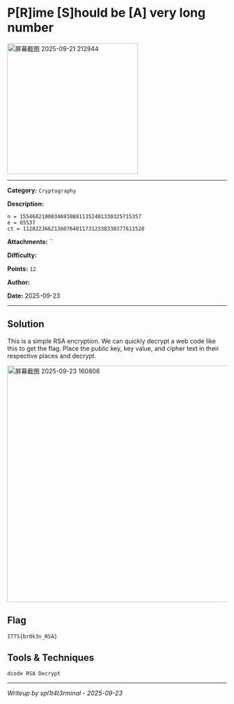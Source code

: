 # P[R]ime [S]hould be [A] very long number

<img width="300" height="300" alt="屏幕截图 2025-09-21 212944" src="https://github.com/user-attachments/assets/2f130881-437d-435f-9e1a-583112410cf9" />

---

**Category:** `Cryptography`

**Description:**
```
n = 155468210003469308811352401330325715357
e = 65537
ct = 112822366213607640117312338338377611520
```

**Attachments:** ``

**Difficulty:**

**Points:** `12`

**Author:**

**Date:** 2025-09-23

---

## Solution

This is a simple RSA encryption. We can quickly decrypt a web code like this to get the flag. Place the public key, key value, and cipher text in their respective places and decrypt.

<img width="1139" height="543" alt="屏幕截图 2025-09-23 160806" src="https://github.com/user-attachments/assets/2b1a9abe-1639-49be-8d01-c42681d117ec" />


## Flag

```
ITTS{br0k3n_RSA}
```

## Tools & Techniques

`dcode RSA Decrypt`

---
*Writeup by spl1t4t3rminal - 2025-09-23*
